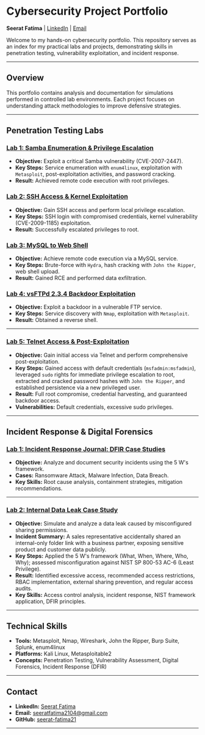 # Cybersecurity Project Portfolio

**Seerat Fatima** | [LinkedIn](https://www.linkedin.com/in/seerat-fatima-cyb/) | [Email](mailto:seeratfatima2104@gmail.com)

Welcome to my hands-on cybersecurity portfolio. This repository serves as an index for my practical labs and projects, demonstrating skills in penetration testing, vulnerability exploitation, and incident response.

---

## Overview

This portfolio contains analysis and documentation for simulations performed in controlled lab environments. Each project focuses on understanding attack methodologies to improve defensive strategies.

---

## Penetration Testing Labs

### [Lab 1: Samba Enumeration & Privilege Escalation](https://github.com/seerat-fatima21/Samba-Exp)
- **Objective:** Exploit a critical Samba vulnerability (CVE-2007-2447).
- **Key Steps:** Service enumeration with `enum4linux`, exploitation with `Metasploit`, post-exploitation activities, and password cracking.
- **Result:** Achieved remote code execution with root privileges.

### [Lab 2: SSH Access & Kernel Exploitation](https://github.com/seerat-fatima21/SSH-exp)
- **Objective:** Gain SSH access and perform local privilege escalation.
- **Key Steps:** SSH login with compromised credentials, kernel vulnerability (CVE-2009-1185) exploitation.
- **Result:** Successfully escalated privileges to root.

### [Lab 3: MySQL to Web Shell](https://github.com/seerat-fatima21/mysql-exp)
- **Objective:** Achieve remote code execution via a MySQL service.
- **Key Steps:** Brute-force with `Hydra`, hash cracking with `John the Ripper`, web shell upload.
- **Result:** Gained RCE and performed data exfiltration.

### [Lab 4: vsFTPd 2.3.4 Backdoor Exploitation](https://github.com/seerat-fatima21/ftp-exp)
- **Objective:** Exploit a backdoor in a vulnerable FTP service.
- **Key Steps:** Service discovery with `Nmap`, exploitation with `Metasploit`.
- **Result:** Obtained a reverse shell.

---

### [Lab 5: Telnet Access & Post-Exploitation](https://github.com/seerat-fatima21/Telnet-Exp)
- **Objective:** Gain initial access via Telnet and perform comprehensive post-exploitation.
- **Key Steps:** Gained access with default credentials (`msfadmin:msfadmin`), leveraged `sudo` rights for immediate privilege escalation to root, extracted and cracked password hashes with `John the Ripper`, and established persistence via a new privileged user.
- **Result:** Full root compromise, credential harvesting, and guaranteed backdoor access.
- **Vulnerabilities:** Default credentials, excessive sudo privileges.

---


## Incident Response & Digital Forensics

### [Lab 1: Incident Response Journal: DFIR Case Studies](https://github.com/seerat-fatima21/DFIR-Case-Studies)
- **Objective:** Analyze and document security incidents using the 5 W's framework.
- **Cases:** Ransomware Attack, Malware Infection, Data Breach.
- **Key Skills:** Root cause analysis, containment strategies, mitigation recommendations.

---


### [Lab 2: Internal Data Leak Case Study](https://github.com/seerat-fatima21/Internal-Data-Leak-Case-study)

- **Objective:** Simulate and analyze a data leak caused by misconfigured sharing permissions.
- **Incident Summary:** A sales representative accidentally shared an internal-only folder link with a business partner, exposing sensitive product and customer data publicly.
- **Key Steps:** Applied the 5 W's framework (What, When, Where, Who, Why); assessed misconfiguration against NIST SP 800-53 AC-6 (Least Privilege).
- **Result:** Identified excessive access, recommended access restrictions, RBAC implementation, external sharing prevention, and regular access audits.
- **Key Skills:** Access control analysis, incident response, NIST framework application, DFIR principles.

---


## Technical Skills

- **Tools:** Metasploit, Nmap, Wireshark, John the Ripper, Burp Suite, Splunk, enum4linux
- **Platforms:** Kali Linux, Metasploitable2
- **Concepts:** Penetration Testing, Vulnerability Assessment, Digital Forensics, Incident Response (DFIR)

---

## Contact

- **LinkedIn:** [Seerat Fatima](https://www.linkedin.com/in/seerat-fatima-cyb/)
- **Email:** seeratfatima2104@gmail.com
- **GitHub:** [seerat-fatima21](https://github.com/seerat-fatima21)

---

